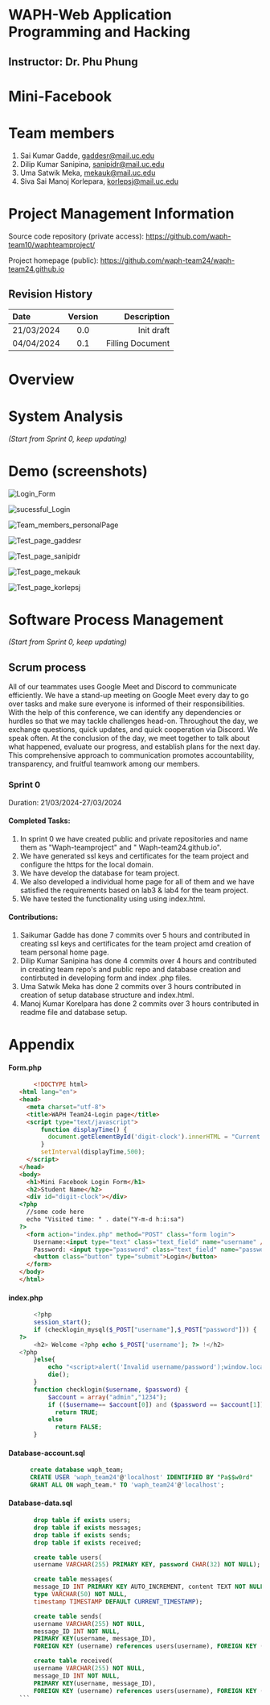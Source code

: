 # WAPH-Web Application Programming and Hacking

## Instructor: Dr. Phu Phung

# Mini-Facebook

# Team members

1. Sai Kumar Gadde, gaddesr@mail.uc.edu
2. Dilip Kumar Sanipina, sanipidr@mail.uc.edu
3. Uma Satwik Meka, mekauk@mail.uc.edu
4. Siva Sai Manoj Korlepara, korlepsj@mail.uc.edu

# Project Management Information

Source code repository (private access):  <https://github.com/waph-team10/waphteamproject/>

Project homepage (public): <https://github.com/waph-team24/waph-team24.github.io>

## Revision History

| Date        |   Version      |  Description |
|:------------|:-------------: |-------------:|
| 21/03/2024  |  0.0           | Init draft   |
| 04/04/2024  |  0.1           | Filling Document|



# Overview
 
# System Analysis

_(Start from Sprint 0, keep updating)_

# Demo (screenshots)

![Login_Form](img/s-1.jpeg)


![sucessful_Login](img/s-2.jpeg)


![Team_members_personalPage](img/s-7.jpeg)


![Test_page_gaddesr](img/s-3.jpeg)


![Test_page_sanipidr](img/s-4.jpeg)


![Test_page_mekauk](img/s-5.jpeg)


![Test_page_korlepsj](img/s-6.jpeg)


# Software Process Management

_(Start from Sprint 0, keep updating)_


## Scrum process

All of our teammates uses Google Meet and Discord to communicate efficiently. We have a stand-up meeting on Google Meet every day to go over tasks and make sure everyone is informed of their responsibilities. With the help of this conference, we can identify any dependencies or hurdles so that we may tackle challenges head-on. Throughout the day, we exchange questions, quick updates, and quick cooperation via Discord. We speak often. At the conclusion of the day, we meet together to talk about what happened, evaluate our progress, and establish plans for the next day. This comprehensive approach to communication promotes accountability, transparency, and fruitful teamwork among our members.



### Sprint 0

Duration: 21/03/2024-27/03/2024

#### Completed Tasks: 

1. In sprint 0 we have created public and private repositories and name them as "Waph-teamproject" and                   " Waph-team24.github.io".
2. We have generated ssl keys and certificates for the team project and configure the https for the local domain.
3. We have develop the database for team project.
4. We also developed a individual home page for all of them and we have satisfied the requirements based on lab3 & lab4 for the team project.
5. We have tested the functionality using using index.html.

#### Contributions: 

1. Saikumar Gadde has done 7 commits over 5 hours and contributed in creating ssl keys and certificates for the team project amd creation of team personal home page.
2. Dilip Kumar Sanipina has done 4 commits over 4 hours and contributed in creating team repo's and public repo and database creation and contirbuted in developing form and index .php files.
3. Uma Satwik Meka has done 2 commits over 3 hours contributed in creation of setup database structure and index.html.
4. Manoj Kumar Korelpara has done 2 commits over 3 hours contributed in readme file and database setup.


# Appendix

#### Form.php
 ```html
        <!DOCTYPE html>
    <html lang="en">
    <head>
      <meta charset="utf-8">
      <title>WAPH Team24-Login page</title>
      <script type="text/javascript">
          function displayTime() {
            document.getElementById('digit-clock').innerHTML = "Current time:" + new Date();
          }
          setInterval(displayTime,500);
      </script>
    </head>
    <body>
      <h1>Mini Facebook Login Form</h1>
      <h2>Student Name</h2>
      <div id="digit-clock"></div>  
    <?php
      //some code here
      echo "Visited time: " . date("Y-m-d h:i:sa")
    ?>
      <form action="index.php" method="POST" class="form login">
        Username:<input type="text" class="text_field" name="username" /> <br>
        Password: <input type="password" class="text_field" name="password" /> <br>
        <button class="button" type="submit">Login</button>
      </form>
    </body>
    </html>
 ``` 
#### index.php
 ```php
        <?php
        session_start();    
        if (checklogin_mysql($_POST["username"],$_POST["password"])) {
    ?>
        <h2> Welcome <?php echo $_POST['username']; ?> !</h2>
    <?php       
        }else{
            echo "<script>alert('Invalid username/password');window.location='form.php';</script>";
            die();
        }
        function checklogin($username, $password) {
            $account = array("admin","1234");
            if (($username== $account[0]) and ($password == $account[1])) 
              return TRUE;
            else 
              return FALSE;
        }
 ```
#### Database-account.sql
  ```sql
        create database waph_team;
        CREATE USER 'waph_team24'@'localhost' IDENTIFIED BY "Pa$$w0rd"
        GRANT ALL ON waph_team.* TO 'waph_team24'@'localhost';
 ```
#### Database-data.sql
 ```sql
        drop table if exists users; 
        drop table if exists messages; 
        drop table if exists sends; 
        drop table if exists received;

        create table users(
        username VARCHAR(255) PRIMARY KEY, password CHAR(32) NOT NULL);

        create table messages(
        message_ID INT PRIMARY KEY AUTO_INCREMENT, content TEXT NOT NULL,
        type VARCHAR(50) NOT NULL,
        timestamp TIMESTAMP DEFAULT CURRENT_TIMESTAMP);

        create table sends(
        username VARCHAR(255) NOT NULL,
        message_ID INT NOT NULL,
        PRIMARY KEY(username, message_ID),
        FOREIGN KEY (username) references users(username), FOREIGN KEY (message_ID) references messages(message_ID) );

        create table received(
        username VARCHAR(255) NOT NULL,
        message_ID INT NOT NULL,
        PRIMARY KEY(username, message_ID),
        FOREIGN KEY (username) references users(username), FOREIGN KEY (message_ID) references messages(message_ID) );
    ```           
